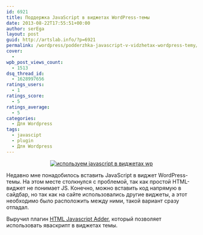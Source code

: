 ```yaml
---
id: 6921
title: Поддержка JavaScript в виджетах WordPress-темы
date: 2013-08-22T17:55:51+00:00
author: serEga
layout: post
guid: http://artslab.info/?p=6921
permalink: /wordpress/podderzhka-javascript-v-vidzhetax-wordpress-temy/
cover:
  -
wpb_post_views_count:
  - 1513
dsq_thread_id:
  - 1628997656
ratings_users:
  - 1
ratings_score:
  - 5
ratings_average:
  - 5
categories:
  - Для Wordpress
tags:
  - javascipt
  - plugin
  - Для Wordpress
---
```

<center>
  <a href="http://googledrive.com/host/0B9lHVSSSdxdxd0hjdUdmRzY3Tjg/js_w_widgets_wordpress.png"><img src="http://googledrive.com/host/0B9lHVSSSdxdxd0hjdUdmRzY3Tjg/js_w_widgets_wordpress-300x96.png" alt="используем javascript в виджетах wp" class="aligncenter size-medium wp-image-7505" srcset="http://googledrive.com/host/0B9lHVSSSdxdxd0hjdUdmRzY3Tjg/js_w_widgets_wordpress-300x96.png 300w, http://googledrive.com/host/0B9lHVSSSdxdxd0hjdUdmRzY3Tjg/js_w_widgets_wordpress.png 760w" sizes="(max-width: 300px) 100vw, 300px" /></a>
</center>

Недавно мне понадобилось вставить JavaScript в виджет WordPress-темы. На этом месте столкнулся с проблемой, так как простой HTML-виджет не понимает JS. Конечно, можно вставить код напрямую в сайдбар, но так как на сайте использовались другие виджеты, а этот необходимо было расположить между ними, такой вариант сразу отпадал.

Выручил плагин <a href="http://wordpress.org/plugins/html-javascript-adder/" target="_blank">HTML Javascript Adder</a>, который позволяет использовать яваскрипт в виджетах темы.